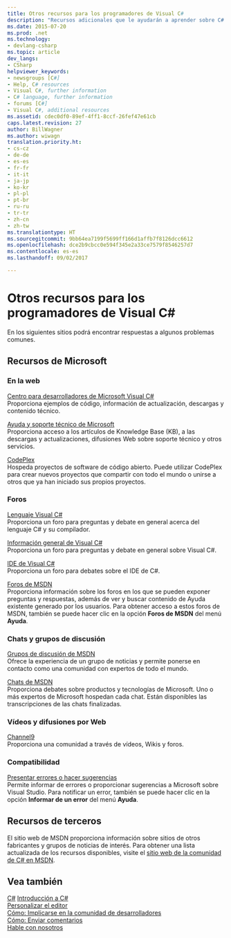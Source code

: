 ```yaml
---
title: Otros recursos para los programadores de Visual C#
description: "Recursos adicionales que le ayudarán a aprender sobre C# y .NET"
ms.date: 2015-07-20
ms.prod: .net
ms.technology:
- devlang-csharp
ms.topic: article
dev_langs:
- CSharp
helpviewer_keywords:
- newsgroups [C#]
- Help, C# resources
- Visual C#, further information
- C# language, further information
- forums [C#]
- Visual C#, additional resources
ms.assetid: cdec0df0-89ef-4ff1-8ccf-26fef47e61cb
caps.latest.revision: 27
author: BillWagner
ms.author: wiwagn
translation.priority.ht:
- cs-cz
- de-de
- es-es
- fr-fr
- it-it
- ja-jp
- ko-kr
- pl-pl
- pt-br
- ru-ru
- tr-tr
- zh-cn
- zh-tw
ms.translationtype: HT
ms.sourcegitcommit: 9bb64ea7199f5699ff166d1affb7f8126dcc6612
ms.openlocfilehash: dce2b9cbcc0e594f345e2a33ce7579f8546257d7
ms.contentlocale: es-es
ms.lasthandoff: 09/02/2017

---
```

# <a name="additional-resources-for-visual-c-programmers"></a>Otros recursos para los programadores de Visual C#
En los siguientes sitios podrá encontrar respuestas a algunos problemas comunes.
  
## <a name="microsoft-resources"></a>Recursos de Microsoft  
  
### <a name="on-the-web"></a>En la web  
 [Centro para desarrolladores de Microsoft Visual C#](http://go.microsoft.com/fwlink/?LinkId=47811)  
 Proporciona ejemplos de código, información de actualización, descargas y contenido técnico.  
  
 [Ayuda y soporte técnico de Microsoft](http://go.microsoft.com/fwlink/?LinkID=108287)  
 Proporciona acceso a los artículos de Knowledge Base (KB), a las descargas y actualizaciones, difusiones Web sobre soporte técnico y otros servicios.  
  
 [CodePlex](http://go.microsoft.com/fwlink/?LinkId=137330)  
 Hospeda proyectos de software de código abierto. Puede utilizar CodePlex para crear nuevos proyectos que compartir con todo el mundo o unirse a otros que ya han iniciado sus propios proyectos.  
  
### <a name="forums"></a>Foros  
 [Lenguaje Visual C#](http://go.microsoft.com/fwlink/?LinkId=165947)  
 Proporciona un foro para preguntas y debate en general acerca del lenguaje C# y su compilador.  
  
 [Información general de Visual C#](http://go.microsoft.com/fwlink/?LinkId=165948)  
 Proporciona un foro para preguntas y debate en general sobre Visual C#.  
  
 [IDE de Visual C#](http://go.microsoft.com/fwlink/?LinkId=165951)  
 Proporciona un foro para debates sobre el IDE de C#.  
  
 [Foros de MSDN](http://go.microsoft.com/fwlink/?LinkId=157697)  
 Proporciona información sobre los foros en los que se pueden exponer preguntas y respuestas, además de ver y buscar contenido de Ayuda existente generado por los usuarios. Para obtener acceso a estos foros de MSDN, también se puede hacer clic en la opción **Foros de MSDN** del menú **Ayuda**.  
  
### <a name="chats-and-discussion-groups"></a>Chats y grupos de discusión  
 [Grupos de discusión de MSDN](http://go.microsoft.com/fwlink/?LinkId=145961)  
 Ofrece la experiencia de un grupo de noticias y permite ponerse en contacto como una comunidad con expertos de todo el mundo.  
  
 [Chats de MSDN](http://go.microsoft.com/fwlink/?LinkId=145962)  
 Proporciona debates sobre productos y tecnologías de Microsoft. Uno o más expertos de Microsoft hospedan cada chat. Están disponibles las transcripciones de las chats finalizadas.  
  
### <a name="videos-and-webcasts"></a>Vídeos y difusiones por Web  
 [Channel9](http://go.microsoft.com/fwlink/?LinkID=123827)  
 Proporciona una comunidad a través de vídeos, Wikis y foros.  
  
### <a name="support"></a>Compatibilidad  
 [Presentar errores o hacer sugerencias](http://go.microsoft.com/fwlink/?LinkID=79804)  
 Permite informar de errores o proporcionar sugerencias a Microsoft sobre Visual Studio. Para notificar un error, también se puede hacer clic en la opción **Informar de un error** del menú **Ayuda**.  
  
## <a name="third-party-resources"></a>Recursos de terceros  
 El sitio web de MSDN proporciona información sobre sitios de otros fabricantes y grupos de noticias de interés. Para obtener una lista actualizada de los recursos disponibles, visite el [sitio web de la comunidad de C# en MSDN](http://go.microsoft.com/fwlink/?LinkId=165945).  
  
## <a name="see-also"></a>Vea también  
 [C#](../../csharp/index.md) [Introducción a C#](index.md)   
 [Personalizar el editor](/visualstudio/ide/customizing-the-editor)   
 [Cómo: Implicarse en la comunidad de desarrolladores](http://msdn.microsoft.com/library/f1503d98-7a64-41b6-a6c7-0e42a533e9c5)   
 [Cómo: Enviar comentarios](http://msdn.microsoft.com/library/c9f1dd8f-bcb6-40ac-b896-1e9eca0bb209)   
 [Hable con nosotros](/visualstudio/ide/talk-to-us)

